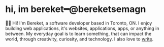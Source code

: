 <h1><b>hi, im bereket━@bereketsemagn</b></h1>

👋🏽 Hi! I'm Bereket, a software developer based in Toronto, ON. I enjoy building web applications, it's websites, applications, apps, or anything in between. My everyday goal is to learn something, that can impact the world, through creativity, curiosity, and technology. I also love to <a href="https://bereketsemagn.tk/blog">write</a>.
